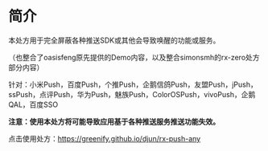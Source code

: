 # 简介

本处方用于完全屏蔽各种推送SDK或其他会导致唤醒的功能或服务。

（也整合了oasisfeng原先提供的Demo内容，以及整合simonsmh的rx-zero处方部分内容）

针对：小米Push，百度Push，个推Push，企鹅信鸽Push，友盟Push，jPush，ssPush，点评Push，华为Push，魅族Push，ColorOSPush，vivoPush，企鹅QAL，百度SSO

**注意：使用本处方将可能导致应用基于各种推送服务推送功能失效。**

点击使用处方：https://greenify.github.io/djun/rx-push-any
